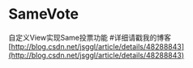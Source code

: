# SameVote
自定义View实现Same投票功能
#详细请戳我的博客
[http://blog.csdn.net/jsggl/article/details/48288843](http://blog.csdn.net/jsggl/article/details/48288843)
